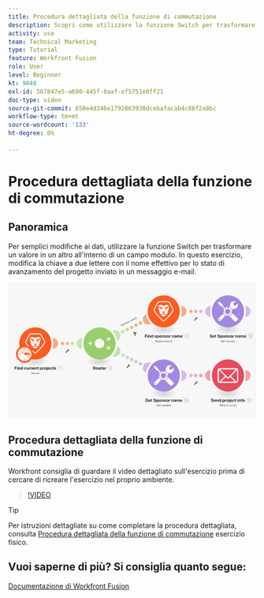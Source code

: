 ```yaml
---
title: Procedura dettagliata della funzione di commutazione
description: Scopri come utilizzare la funzione Switch per trasformare un valore in un altro all’interno di un campo modulo in [!DNL Adobe Workfront Fusion].
activity: use
team: Technical Marketing
type: Tutorial
feature: Workfront Fusion
role: User
level: Beginner
kt: 9048
exl-id: 567847e5-a690-445f-8aaf-ef5751e0ff21
doc-type: video
source-git-commit: 650e4d346e1792863930dcebafacab4c88f2a8bc
workflow-type: tm+mt
source-wordcount: '133'
ht-degree: 0%

---
```


# Procedura dettagliata della funzione di commutazione

## Panoramica

Per semplici modifiche ai dati, utilizzare la funzione Switch per trasformare un valore in un altro all&#39;interno di un campo modulo. In questo esercizio, modifica la chiave a due lettere con il nome effettivo per lo stato di avanzamento del progetto inviato in un messaggio e-mail.

![Un&#39;immagine che utilizza la funzione switch](assets/beyond-basic-modules-3.png)

## Procedura dettagliata della funzione di commutazione

Workfront consiglia di guardare il video dettagliato sull&#39;esercizio prima di cercare di ricreare l&#39;esercizio nel proprio ambiente.

>[!VIDEO](https://video.tv.adobe.com/v/335289/?quality=12&learn=on)

>[!TIP]
>
>Per istruzioni dettagliate su come completare la procedura dettagliata, consulta [Procedura dettagliata della funzione di commutazione](https://experienceleague.adobe.com/docs/workfront-learn/tutorials-workfront/fusion/exercises/switch-function.html?lang=en) esercizio fisico.


## Vuoi saperne di più? Si consiglia quanto segue:

[Documentazione di Workfront Fusion](https://experienceleague.adobe.com/docs/workfront/using/adobe-workfront-fusion/workfront-fusion-2.html?lang=en)
